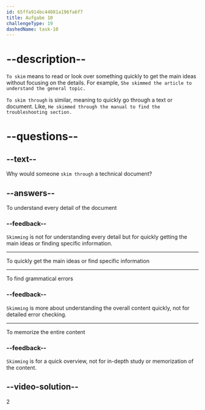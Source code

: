```yaml
---
id: 65ffa914bc44081a196fa6f7
title: Aufgabe 10
challengeType: 19
dashedName: task-10
---
```


# --description--

`To skim` means to read or look over something quickly to get the main ideas without focusing on the details. For example, `She skimmed the article to understand the general topic.`

`To skim through` is similar, meaning to quickly go through a text or document. Like, `He skimmed through the manual to find the troubleshooting section.`

# --questions--

## --text--

Why would someone `skim through` a technical document?

## --answers--

To understand every detail of the document

### --feedback--

`Skimming` is not for understanding every detail but for quickly getting the main ideas or finding specific information.

---

To quickly get the main ideas or find specific information

---

To find grammatical errors

### --feedback--

`Skimming` is more about understanding the overall content quickly, not for detailed error checking.

---

To memorize the entire content

### --feedback--

`Skimming` is for a quick overview, not for in-depth study or memorization of the content.

## --video-solution--

2
